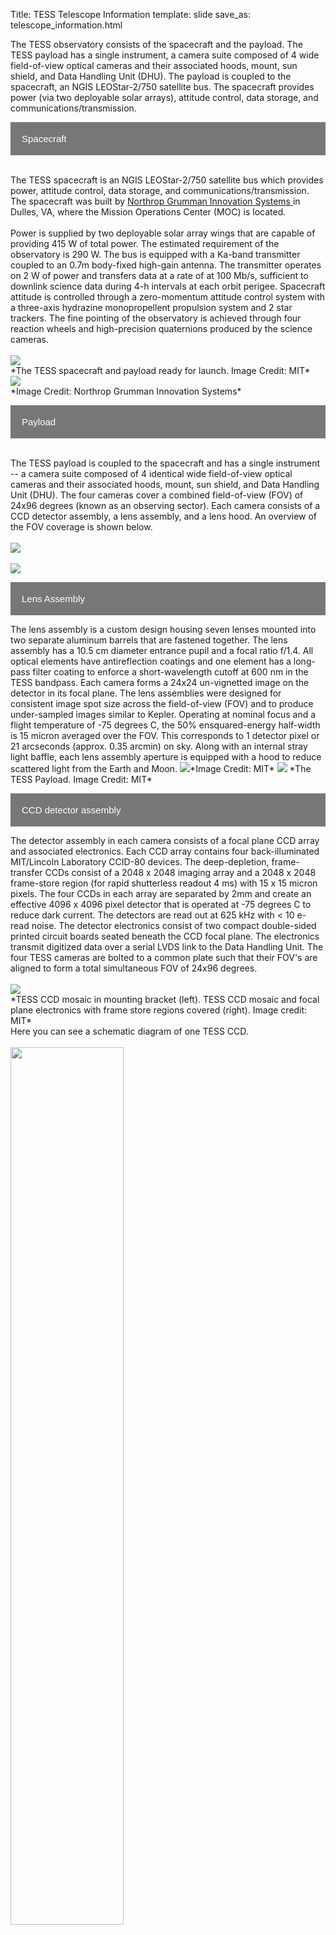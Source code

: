 Title: TESS Telescope Information
template: slide
save_as: telescope_information.html

<!DOCTYPE html>
<html>
<head>
<meta name="viewport" content="width=device-width, initial-scale=1">
<style>
.collapsible {
  background-color: #777;
  color: white;
  cursor: pointer;
  padding: 18px;
  width: 100%;
  border: none;
  text-align: left;
  outline: none;
  font-size: 15px;
}

.active, .collapsible:hover {
  background-color: #555;
}

.content {
  padding: 0 18px;
  display: none;
  overflow: hidden;
  background-color: #f1f1f1;
}
</style>
</head>

<body>

<p>The TESS observatory consists of the spacecraft and the payload. The TESS payload has a single instrument, a camera suite composed of 4 wide field-of-view optical cameras and their associated hoods, mount, sun shield, and Data Handling Unit (DHU). The payload is coupled to the spacecraft, an NGIS LEOStar-2/750 satellite bus. The spacecraft provides power (via two deployable solar arrays), attitude control, data storage, and communications/transmission. </p>


<button type="button" class="collapsible"> Spacecraft </button>
<div class="content">
  <br>The TESS spacecraft is an NGIS LEOStar-2/750 satellite bus which provides power, attitude control, data storage, and communications/transmission. The spacecraft was built by <a href = "https://www.northropgrumman.com/"> Northrop Grumman Innovation Systems </a> in Dulles, VA, where the Mission Operations Center (MOC) is located.</br>
  <br>Power is supplied by two deployable solar array wings that are capable of providing 415 W of total power. The estimated requirement of the observatory is 290 W. The bus is equipped with a Ka-band transmitter coupled to an 0.7m body-fixed high-gain antenna. The transmitter operates on 2 W of power and transfers data at a rate of at 100 Mb/s, sufficient to downlink science data during 4-h intervals at each orbit perigee. Spacecraft attitude is controlled through a zero-momentum attitude control system with a three-axis hydrazine monopropellent propulsion system and 2 star trackers. The fine pointing of the observatory is achieved through four reaction wheels and high-precision quaternions produced by the science cameras.</br>
  <br/><img class="img-responsive" style="max-width:67%;" src="images/data/TESS_alone_high_res.jpg"><br/>*The TESS spacecraft and payload ready for launch. Image Credit: MIT*
  <br/><img class="img-responsive" style="max-width:67%;" src="images/data/spacecraft_orbital.png"><br/>*Image Credit: Northrop Grumman Innovation Systems*
</div>

<button type="button" class="collapsible"> Payload </button>
<div class="content">
  <br>The TESS payload is coupled to the spacecraft and has a single instrument -- a camera suite composed of 4 identical wide field-of-view optical cameras and their associated hoods, mount, sun shield, and Data Handling Unit (DHU). The four cameras cover a combined field-of-view (FOV) of 24x96 degrees (known as an observing sector). Each camera consists of a CCD detector assembly, a lens assembly, and a lens hood. An overview of the FOV coverage is shown below.</br>
  <br/><img class="img-responsive" style="max-width:48%;" src="images/data/tess_observingsectorschematic_Winnpresentation.jpg"><br/>
  <br/><img class="img-responsive" style="max-width:48%;" src="images/data/tess_cameraFOVschematic_Winnpresentation.png"><br/>

  <button type="button" class="collapsible"> Lens Assembly </button>
  <div class="content">
    The lens assembly is a custom design housing seven lenses mounted into two separate aluminum barrels that are fastened together. The lens assembly has a 10.5 cm diameter entrance pupil and a focal ratio  f/1.4. All optical elements have antireflection coatings and one element has a long-pass filter coating to enforce a short-wavelength cutoff at 600 nm in the  TESS  bandpass. Each camera forms a 24x24 un-vignetted image on the detector in its focal plane. The lens assemblies were designed for consistent image spot size across the field-of-view (FOV) and to produce under-sampled images similar to  Kepler. Operating at nominal focus and a flight temperature of -75 degrees C, the 50% ensquared-energy half-width is 15 micron averaged over the FOV. This corresponds to 1 detector pixel or 21 arcseconds (approx. 0.35 arcmin) on sky. Along with an internal stray light baffle, each lens assembly aperture is equipped with a hood to reduce scattered light from the Earth and Moon.
    <img class="img-responsive" style="max-width:67%;" src="images/data/tess_camera.png">*Image Credit: MIT*
    <img class="img-responsive" style="max-width:75%;" src="images/data/tess_lens_assembly.png">  *The TESS Payload. Image Credit: MIT*
  </div>

  <button type="button" class="collapsible"> CCD detector assembly </button>
  <div class="content">
    The detector assembly in each camera consists of a focal plane CCD array and associated electronics. Each CCD array contains four back-illuminated MIT/Lincoln Laboratory CCID-80 devices. The deep-depletion, frame-transfer CCDs consist of a 2048 x 2048 imaging array and a 2048 x 2048 frame-store region (for rapid shutterless readout 4 ms) with 15 x 15 micron pixels. The four CCDs in each array are separated by 2mm and create an effective 4096 x 4096 pixel detector that is operated at -75 degrees C to reduce dark current. The detectors are read out at 625 kHz with < 10 e- read noise. The detector electronics consist of two compact double-sided printed circuit boards seated beneath the CCD focal plane. The electronics transmit digitized data over a serial LVDS link to the Data Handling Unit. The four TESS cameras are bolted to a common plate such that their FOV's are aligned to form a total simultaneous FOV of 24x96 degrees.</br>
    <br/><img class="img-responsive" style="max-width:90%;" src="images/data/tess_detector_assembly.png">
    <br/> *TESS CCD mosaic in mounting bracket (left). TESS CCD mosaic and focal plane electronics with frame store regions covered (right). Image credit: MIT*
    <br>Here you can see a schematic diagram of one TESS CCD.</br>
    <br><img src="https://heasarc.gsfc.nasa.gov/docs/tess/images/data/tess_ccd.png" width="60%;" class="center"></img></br>  
  </div>

  <button type="button" class="collapsible"> Data Handling Unit (DHU) </button>
  <div class="content">
    The TESS Data Handling Unit (DHU) provides the hardware, software, and firmware for camera control, on-board data processing, data storage, spacecraft avionics, and ground communications. The DHU is manufactured by SEAKR Engineering, Inc. and consists of an Athena-3 Single Board Computer, an RCC5 module, an FMC-Gen3 192 gigabyte solid state recorder (SSR), a low voltage power supply, and other ancillary components. During science operations, the four TESS cameras produce a continuous stream of images with an exposure time of 2 s. The DHU performs real time processing on these data to convert raw CCD images into data products responsible for ground post-processing. This includes cosmic ray mitigation and collecting pixel sub-arrays for postage stamp targets and image stacks for the FFIs. The DHU also calculates photometric centroids from around 200 photometric guide stars from each 2 s image from each camera. These data are used to calculate offset quaternions for fine attitude pointing control by the Master Avionics Unit (MAU). Data downlink via the Ka-band antenna is also controlled by the DHU. Data stored on the SSR are downlinked every 13.7 days at orbit perigee.
  </div>

  <button type="button" class="collapsible"> Summary specifications </button>
  <div class="content">
    <img class="img-responsive" style="max-width:90%;" src="images/data/tess_camera_specs.png"><br/>*Characteristics of the TESS cameras. Ensquared energy is the fraction of the total energy of the point-spread function (PSF) that is within a square of the given dimensions centered on the peak. Image Credit: MIT*
  </div>

  <button type="button" class="collapsible"> Bandpass </button>
  <div class="content">
    <br>The TESS detector bandpass spans from 600 - 1000 nm and is centered on the traditional Cousins I-band (I_C, central wavelength  = 786.5 nm). This wide, red-optical bandpass is preferred to reduce photon-counting noise and increase sensitivity to small planets transiting cool, red stars.</br>
    <br>
    The long wavelength end represents the red-limit of the CCD detectors and is set by their quantum efficiency. The short wavelength end is set by a long-pass filter coating on one of the camera lenses.</br> <br/><img class="img-responsive" style="max-width:67%;" src="images/data/tess_bandpass.png">*The TESS spectral response function (black line), defined as the product of the long-pass filter transmission curve and the detector quantum efficiency curve. Also plotted, for comparison, are the Johnson-Cousins V, RC, and I_C filter curves and the Sloan Digital Sky Survey z filter curve. Each of the functions has been scaled to have a maximum value of unity. Image Credit: Ricker et al. (2015)*<br/>
    <br>
    In contrast to Kepler, the TESS bandpass is comparably wide but covers redder wavelengths, reflecting the differing target priorities of the two missions (Sun-like stars for Kepler; small, cool stars for TESS). The width of 400 nm was the largest practical choice for the optical design. A comma separated variable file with the bandpass response function is available <a href="https://heasarc.gsfc.nasa.gov/docs/tess/data/tess-response-function-v2.0.csv" target="_blank"> here </a>. <br/><img class="img-responsive" style="max-width:67%;" src="images/data/tess_vs_kepler_bandpass.png"><br/>TESS monitors a much larger sample of M stars compared to Kepler, thus the bandpass extends further to red wavelengths. Image Credit: Zach Berta-Thompson with data from Sullivan at al. (2015). 
    </br>
  </div>

  <p>Below you can find information on the photometric performance of TESS, including major sources of noise, saturation, systematic effects, pixel-response-function, etc. Additional information can be found in the <a href = "https://archive.stsci.edu/missions/tess/doc/TESS_Instrument_Handbook_v0.1.pdf" target = "_blank"> TESS Instrument Handbook </a> and in the <a href = "https://archive.stsci.edu/tess/tess_drn.html" target = "_blank"> Data Release Notes </a>.</p>

  <button type="button" class="collapsible">Typical noise levels</button>
  <div class="content">
  <table>
    <tr>
      <th colspan="2" style="font-size: 28px;"></th>
    </tr>
    <tr>
      <td width="50%">
          <br>The typical photometric uncertainties are dominated by pointing jitter, which are at the level of 60 ppm on hourly timescales</br>
          <br>The best light curves are well below the mission requirements of (1) a systematic error floor at 50 ppm for stars with Tmag = 9-15 and (2) 230 ppm at Tmag = 10 mag, which is sufficient to detect super-Earths around bright stars.</br>
          <br>For fainter stars with Tmag = 16, the photometric precision drops to about 1%, which is still sufficient for many astrophysical studies such as supernovae and stellar variability. </br>
          <br>The figure on the right shows the 1-hour Combined Differential Photometric Precision (CDPP) measured from TESS Sector 1. The typical noise achieved in each individual TESS sector is described in the <a href = "https://archive.stsci.edu/tess/tess_drn.html" target = "_blank"> Data Release Notes </a>.</br>
            <br>The red points represent the RMS CDPP measurements for the 15,889 light curves from Sector 1 plotted as a function of TESS magnitude. </br>
            <br>The blue x's represent the uncertainties, scaled to a 1-hour timescale. </br>
            <br>The purple curve represents a moving 10th percentile of the RMS CDPP measurements, and the gold curve represetns a moving median of the 1-hour uncertainties.</br>
      </td>
      <td width="50%"><img src="https://heasarc.gsfc.nasa.gov/docs/tess/images/giprogram/cdpp_sector1.png"></img></td>
    </tr>
  </table>
  </div>

  <button type="button" class="collapsible">Saturation</button>
  <div class="content">
  <table>
    <tr>
      <th colspan="2" style="font-size: 28px;"></th>
    </tr>
    <tr>
      <td width="50%">
            <br>For bright stars the amount of charge generated by photons can exceed the full well capacity of a pixel. When this occurs, electrons begin to spill over into adjacent pixels along the same column, i.e. "blooming" (the charge barrier in the CCD is much lower along the columns). In many cases, the distribution of charge along the column that has a bright star, causing blooming, has humps at both ends of the bloomed part of the image (See figure on the right).</br>
            <br>The amount of charge deposited by a star of magnitude Tmag into the peak pixel depends on the fraction of the total charge in the peak pixel: this value generally ranges from 0.2 to 0.4 in the TESS images. The TESS cameras create 15,000 e-/s for a star of Tmag = 10. Thus, a star of Tmag = 5 will create 3 x 10<sup>6</sup> electrons in a two-second exposure.</br>
            <br>For a flux fraction of 0.3, the charge in the peak pixel is 9 x 10<sup>5</sup> electrons, leading to a bloom length of 5 rows; similarly, a star of Tmag = 2.5 will create a bloom of 50 rows. A key feature of the CCID-80 CCDs used on TESS is their ability to conserve charge even from very saturated stars. Charge will be conserved for stars at least as bright I<sub>c</sub> = 4 mag.</br>
            <br>Saturation is anticipated in the central pixel at I<sub>c</sub> = 7.5 mag. This, however, does not represent the bright limit for precise photometry. Excess charge from saturated pixels is conserved and spread across adjacent pixels in a CCD column until the excess reaches a CCD boundary. This leads to "bleed trails" extending above and below a saturated pixel, similar to what is seen for bright stars in Kepler/K2 photometry. Precision photometry can still be achieved by creating a photometric aperture that is large enough to encompass all excess charge.</br>
            <br>Cadences with bad calibrations due to saturation are explicitly marked with bit 15 from Sector 68 (value 16384, "Bad Calibration Exclude")</br>
      </td>
      <td width="50%"><img src="images/data/saturation.png"></img></td>
    </tr>
  </table>
  </div>

  <button type="button" class="collapsible">Pixel Response Function</button>
  <div class="content">
        <br>Instead of a point-spread-function, TESS has a pixel response function (PRF). The PRF gives the 2-D distribution of light from a point source in the focal plane convolved with the pixel response non-uniformity of the detector and the jitter profile of the spacecraft over a 2 minute exposure.</br>
        <br>The PRF changes substantially over each camera’s field of view, is slightly chromatic and varies with temperature.</br>
        <br>The TESS PRF was created by the SPOC and PRF models for each sector can be found on <a href = "https://archive.stsci.edu/missions-and-data/tess/data-products" target = "_blank"> MAST </a>.</br>
        <br>-Physical WCS solutions can be used to convert the PRF image coordinates into the corresponding TESS CCD's. </br>
        <br>Given the unusual nature of the TESS PRF, photometry of an object is typically obtained through the summation of all pixels within a given region. This region is referred to as an "aperture mask" and can be determined through the pipeline or can be selected by the user.</br>
        <br>The figure below shows the TESS PRF from Sector 1, Camera 1.</br>
    <img src="https://heasarc.gsfc.nasa.gov/docs/tess/images/tess_psf.png"></img>
  </div>

  <button type="button" class="collapsible">Crowding</button>
  <div class="content">
        <br>Due to the relatively large pixels (~21 arcsec), the TESS photometry can be contaminated by nearby objects. </br>
        <br>To address this, the <a href = "https://iopscience.iop.org/article/10.3847/1538-3881/ab3467" target = "_blank"> TESS Input Catalog (TIC) </a> provides information needed to estimate the contamination in the TESS band. </br>
        <br>This cannot be determined accurately ahead of time because it will depend on the pixels selected for the aperture photometry of each target and the exact position of the target in the aperture. However, it is possible for the TIC to provide guidance on the expected contamination, for example by providing the number of known objects and their total brightness in the TESS band for some suitable standard aperture and photometer Pixel Response Function (PRF)</br>
  </div>

  <button type="button" class="collapsible">Scattered Light</button>
  <div class="content">
        <br>The effect of the scattered light on the CCD's is typically 2-6 times that of the nominal sky background and covers approximately 10-15% of the FoV. </br>
        <br>When the Earth is below the level of the sun shade there is no scattered light. </br>
        <br>When the Earth or Moon is directly in the FoV of a camera the data is no longer viable.</br>
        <br>An example of the effects of scattered light can be seen <a href="https://www.youtube.com/watch?v=SP4QSF9G6FA" title="Scattered Light" target = "_blank"> here <img alt="scatter.png" src="https://heasarc.gsfc.nasa.gov/docs/tess/images/scatter.png"></a>.</br>
    </div>

  <button type="button" class="collapsible">Cosmic rays</button>
  <div class="content">
    <br>Nearly half of the TESS pixels in the 30 min FFIs are affected by cosmic ray hits</br>
    <br>Within the DHU a tools was developed to help mitigate the effect of the Cosmic-rays, images are stacked and pixels are examined in groups of N. The highest and lowest values of the stack are removed, and the remaining sum are used to create the stack. </br>
    <br>Although this method of cosmic-ray rejection reduces contamination by a factor of 100, some low level outliers still exist and can be seen within the data. These outliers can be removed via TESS-zap.</br>
    <br>Note that for the 20 second cadenced data produced in Cycles 3+, cosmic-ray mitigation is turned off.</br>
    <br>For more information about cosmic-ray mitigation please see section 5.1 of the <a href="https://archive.stsci.edu/files/live/sites/mast/files/home/missions-and-data/active-missions/tess/_documents/TESS_Instrument_Handbook_v0.1.pdf" target = "_blank"> instrument handbook </a></br>
  </div>
</div>



<script>
var coll = document.getElementsByClassName("collapsible");
var i;

for (i = 0; i < coll.length; i++) {
  coll[i].addEventListener("click", function() {
    this.classList.toggle("active");
    var content = this.nextElementSibling;
    if (content.style.display === "block") {
      content.style.display = "none";
    } else {
      content.style.display = "block";
    }
  });
}
</script>

</body>
</html>